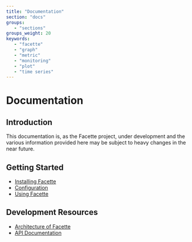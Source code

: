 ```yaml
---
title: "Documentation"
section: "docs"
groups:
   - "sections"
groups_weight: 20
keywords:
   - "facette"
   - "graph"
   - "metric"
   - "monitoring"
   - "plot"
   - "time series"
---
```


# Documentation

## Introduction

This documentation is, as the Facette project, under development and the various information provided here may be
subject to heavy changes in the near future.

## Getting Started

 * [Installing Facette](/docs/installing)
 * [Configuration](/docs/configuration)
 * [Using Facette](/docs/usage)

## Development Resources

 * [Architecture of Facette](/docs/architecture)
 * [API Documentation](/docs/api)

